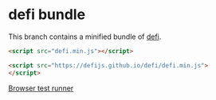 # defi bundle

This branch contains a minified bundle of [defi](https://github.com/defijs/defi).

```html
<script src="defi.min.js"></script>
```

```html
<script src="https://defijs.github.io/defi/defi.min.js">
</script>
```

[Browser test runner](https://defijs.github.io/defi/test/SpecRunner.html)
